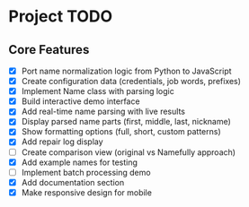 # Project TODO

## Core Features
- [x] Port name normalization logic from Python to JavaScript
- [x] Create configuration data (credentials, job words, prefixes)
- [x] Implement Name class with parsing logic
- [x] Build interactive demo interface
- [x] Add real-time name parsing with live results
- [x] Display parsed name parts (first, middle, last, nickname)
- [x] Show formatting options (full, short, custom patterns)
- [x] Add repair log display
- [ ] Create comparison view (original vs Namefully approach)
- [x] Add example names for testing
- [ ] Implement batch processing demo
- [x] Add documentation section
- [x] Make responsive design for mobile
